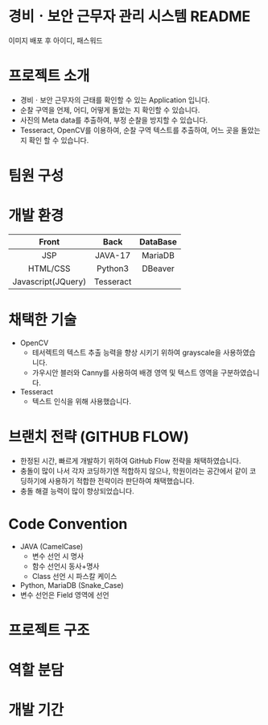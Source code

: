 # 경비ㆍ보안 근무자 관리 시스템 README
  이미지
  배포 후 아이디, 패스워드
  
# 프로젝트 소개
- 경비ㆍ보안 근무자의 근태를 확인할 수 있는 Application 입니다.
- 순찰 구역을 언제, 어디, 어떻게 돌았는 지 확인할 수 있습니다.
- 사진의 Meta data를 추출하여, 부정 순찰을 방지할 수 있습니다.
- Tesseract, OpenCV를 이용하여, 순찰 구역 텍스트를 추출하여, 어느 곳을 돌았는 지 확인 할 수 있습니다.

# 팀원 구성



# 개발 환경

|Front|Back|DataBase|
|:-:|:-:|:-:|
|JSP|JAVA-17|MariaDB|
|HTML/CSS|Python3|DBeaver|
|Javascript(JQuery)|Tesseract||


# 채택한 기술

- OpenCV
  - 테서렉트의 텍스트 추출 능력을 향상 시키기 위하여 grayscale을 사용하였습니다.
  - 가우시안 블러와 Canny를 사용하여 배경 영역 및 텍스트 영역을 구분하였습니다.
- Tesseract
  - 텍스트 인식을 위해 사용했습니다.

# 브랜치 전략 (GITHUB FLOW)
- 한정된 시간, 빠르게 개발하기 위하여 GitHub Flow 전략을 채택하였습니다.
- 충돌이 많이 나서 각자 코딩하기엔 적합하지 않으나, 학원이라는 공간에서 같이 코딩하기에 사용하기 적합한 전략이라 판단하여 채택했습니다.
- 충돌 해결 능력이 많이 향상되었습니다.


# Code Convention
- JAVA (CamelCase)
  - 변수 선언 시 명사
  - 함수 선언시 동사+명사
  - Class 선언 시 파스칼 케이스
- Python, MariaDB (Snake_Case)
- 변수 선언은 Field 영역에 선언

# 프로젝트 구조


# 역할 분담

# 개발 기간


